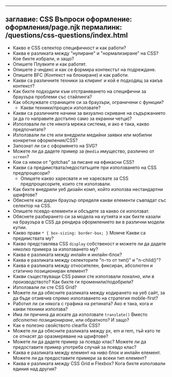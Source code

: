 ***

## заглавие: CSS Въпроси&#xA;оформление: оформления/page.njk&#xA;пермалинк: /questions/css-questions/index.html

*   Какво е CSS селектор специфичност и как работи?
*   Каква е разликата между "нулиране" и "нормализиране" на CSS? Кое бихте избрали, и защо?
*   Опишете Плувките и как работят.
*   Опишете z-индекс и как се формира контекстът на подреждане.
*   Опишете BFC (Контекст на блокиране) и как работи.
*   Какви са различните техники за клиринг и кой е подходящ за какъв контекст?
*   Как бихте подходили към отстраняването на специфични за браузъра проблеми със стайлинга?
*   Как обслужвате страниците си за браузъри, ограничени с функции?
    *   Какви техники/процеси използвате?
*   Какви са различните начини за визуално скриване на съдържанието (и да го направите достъпно само за екранни четци)?
*   Използвали ли сте някога мрежа система, и ако е така, какво предпочитате?
*   Използвали ли сте или внедрили медийни заявки или мобилни конкретни оформления/CSS?
*   Запознат ли си с оформянето на SVG?
*   Можете ли да дадете пример за `@media` имущество, различно от `screen`?
*   Кои са някои от "gotchas" за писане на ефикасни CSS?
*   Какви са предимствата/недостатъците при използването на CSS предпроцесори?
    *   Опишете какво харесвате и не харесвате за CSS предпроцесорите, които сте използвали.
*   Как бихте внедрили уеб дизайн комп, който използва нестандартни шрифтове?
*   Обяснете как даден браузър определя какви елементи съвпадат със селектор на CSS.
*   Опишете псевдо-елементи и обсъдете за какво се използват.
*   Обяснете разбирането си за модела на кутията и как бихте казали на браузъра в CSS да рендира оформлението ви в различни модели кутии.
*   Какво прави `* { box-sizing: border-box; }` Момче Какви са предимствата му?
*   Какво представлява CSS `display` собственост и можете ли да дадете няколко примера за използването му?
*   Каква е разликата между инлайн и инлайн-блок?
*   Каква е разликата между селекторите "n-то от тип()" и "n-child()"?
*   Каква е разликата между относителен, фиксиран, абсолютен и статично позициониран елемент?
*   Какви съществуващи CSS рамки сте използвали локално, или в производството? Как бихте ги променили/подобрили?
*   Използвали ли сте CSS Grid?
*   Можете ли да обясните разликата между кодирането на уеб сайт, за да бъде отзивчив спрямо използването на стратегия mobile-first?
*   Работил ли си някога с графика на ретината? Ако е така, кога и какви техники използва?
*   Има ли причина да искате да използвате `translate()` Вместо *абсолютно позициониране*, или обратното? И защо?
*   Как е полезно свойството clearfix CSS?
*   Можете ли да обясните разликата между px, em и rem, тъй като те се отнасят до оразмеряване на шрифтове?
*   Можете ли да дадете пример за псевдо клас? Можете ли да предоставите пример употреба случай за псевдо клас?
*   Каква е разликата между елемент на ниво блок и инлайн елемент. Можете ли да предоставите примери за всеки тип елемент?
*   Каква е разликата между CSS Grid и Flexbox? Кога бихте използвали единия над другия?
